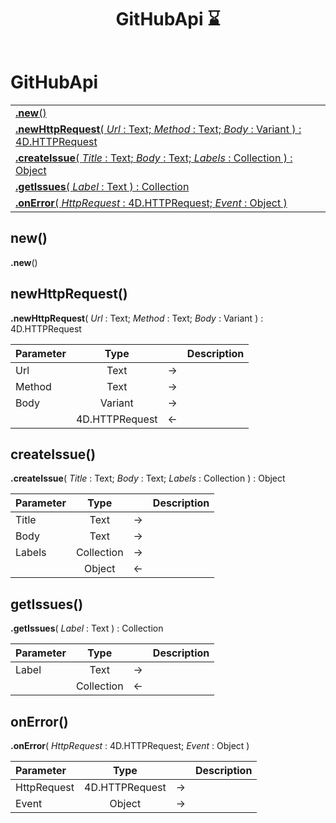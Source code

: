﻿---
layout: default
title: GitHubApi ⌛
parent: Classes
---

# GitHubApi

|   |
|:---|
|[**.new**()](#new)<br>|
|[**.newHttpRequest**( *Url* : Text; *Method* : Text; *Body* : Variant ) : 4D.HTTPRequest](#newhttprequest)<br>|
|[**.createIssue**( *Title* : Text; *Body* : Text; *Labels* : Collection ) : Object](#createissue)<br>|
|[**.getIssues**( *Label* : Text ) : Collection](#getissues)<br>|
|[**.onError**( *HttpRequest* : 4D.HTTPRequest; *Event* : Object )](#onerror)<br>|


## new()
**.new**()


## newHttpRequest()
**.newHttpRequest**( *Url* : Text; *Method* : Text; *Body* : Variant ) : 4D.HTTPRequest

|Parameter|Type|   |Description|
|:---|:---:|:---:|:---:|
|Url|Text|->|<Description>|
|Method|Text|->|<Description>|
|Body|Variant|->|<Description>|
||4D.HTTPRequest|<-|<Description>|

## createIssue()
**.createIssue**( *Title* : Text; *Body* : Text; *Labels* : Collection ) : Object

|Parameter|Type|   |Description|
|:---|:---:|:---:|:---:|
|Title|Text|->|<Description>|
|Body|Text|->|<Description>|
|Labels|Collection|->|<Description>|
||Object|<-|<Description>|

## getIssues()
**.getIssues**( *Label* : Text ) : Collection

|Parameter|Type|   |Description|
|:---|:---:|:---:|:---:|
|Label|Text|->|<Description>|
||Collection|<-|<Description>|

## onError()
**.onError**( *HttpRequest* : 4D.HTTPRequest; *Event* : Object )

|Parameter|Type|   |Description|
|:---|:---:|:---:|:---:|
|HttpRequest|4D.HTTPRequest|->|<Description>|
|Event|Object|->|<Description>|
